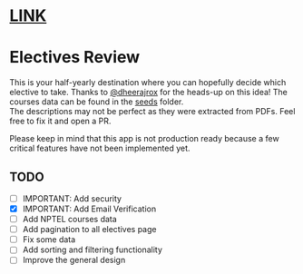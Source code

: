 # [LINK](https://pandos-electives-review.herokuapp.com)
# Electives Review
This is your half-yearly destination where you can hopefully decide which elective to take. Thanks to [@dheerajrox](https://github.com/dheerajrox) for the heads-up on this idea!
The courses data can be found in the [seeds](seeds) folder.  
The descriptions may not be perfect as they were extracted from PDFs. Feel free to fix it and open a PR.

Please keep in mind that this app is not production ready because a few critical features have not been implemented yet.

## TODO
- [ ] IMPORTANT: Add security
- [x] IMPORTANT: Add Email Verification
- [ ] Add NPTEL courses data
- [ ] Add pagination to all electives page
- [ ] Fix some data
- [ ] Add sorting and filtering functionality
- [ ] Improve the general design
